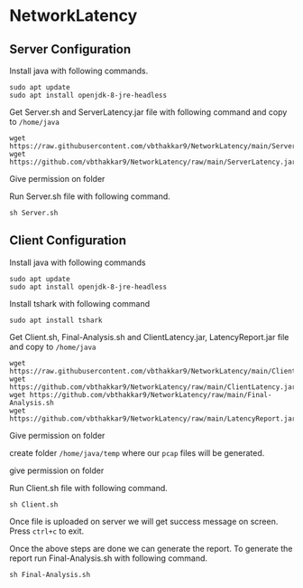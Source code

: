 # NetworkLatency
## Server Configuration

Install java with following commands.

    sudo apt update
    sudo apt install openjdk-8-jre-headless

Get Server.sh and ServerLatency.jar file with following command and copy to `/home/java`

    wget https://raw.githubusercontent.com/vbthakkar9/NetworkLatency/main/Server.sh
    wget https://github.com/vbthakkar9/NetworkLatency/raw/main/ServerLatency.jar

Give permission on folder

Run Server.sh file with following command.
    
    sh Server.sh

## Client Configuration

Install java with following commands

    sudo apt update
    sudo apt install openjdk-8-jre-headless

Install tshark with following command

    sudo apt install tshark

Get Client.sh, Final-Analysis.sh and ClientLatency.jar, LatencyReport.jar file and copy to `/home/java`

    wget https://raw.githubusercontent.com/vbthakkar9/NetworkLatency/main/Client.sh
    wget https://github.com/vbthakkar9/NetworkLatency/raw/main/ClientLatency.jar
    wget https://github.com/vbthakkar9/NetworkLatency/raw/main/Final-Analysis.sh
    wget https://github.com/vbthakkar9/NetworkLatency/raw/main/LatencyReport.jar

Give permission on folder

create folder `/home/java/temp` where our `pcap` files will be generated.

give permission on folder

Run Client.sh file with following command.

    sh Client.sh

Once file is uploaded on server we will get success message on screen. Press `ctrl+c` to exit.

Once the above steps are done we can generate the report. To generate the report run Final-Analysis.sh with following command.

    sh Final-Analysis.sh
